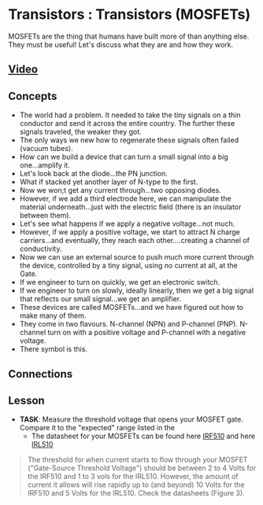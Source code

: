 # Transistors : Transistors (MOSFETs)
MOSFETs are the thing that humans have built more of than anything else. They must be useful! Let's discuss what they are and how they work.

## [Video](https://vimeo.com/1032452466)

## Concepts
- The world had a problem. It needed to take the tiny signals on a thin conductor and send it across the entire country. The further these signals traveled, the weaker they got.
- The only ways we new how to regenerate these signals often failed (vacuum tubes).
- How can we build a device that can turn a small signal into a big one...amplify it.
- Let's look back at the diode...the PN junction.
- What if stacked yet another layer of N-type to the first.
- Now we won;t get any current through...two opposing diodes.
- However, if we add a third electrode here, we can manipulate the material underneath...just with the electric field (there is an insulator between them).
- Let's see what happens if we apply a negative voltage...not much.
- However, if we apply a positive voltage, we start to attract N charge carriers...and eventually, they reach each other....creating a channel of conductivity.
- Now we can use an external source to push much more current through the device, controlled by a tiny signal, using no current at all, at the Gate.
- If we engineer to turn on quickly, we get an electronic switch.
- If we engineer to turn on slowly, ideally linearly, then we get a big signal that reflects our small signal...we get an amplifier.
- These devices are called MOSFETs...and we have figured out how to make many of them.
- They come in two flavours. N-channel (NPN) and P-channel (PNP). N-channel turn on with a positive voltage and P-channel with a negative voltage.
- There symbol is this.

## Connections

## Lesson

- **TASK**: Measure the threshold voltage that opens your MOSFET gate. Compare it to the "expected" range listed in the 
    - The datasheet for your MOSFETs can be found here [IRF510](/boxes/transistors/_resources/datasheets/IRF510.pdf) and here [IRL510](/boxes/transistors/_resources/datasheets/IRL510.pdf)
> The threshold for when current starts to flow through your MOSFET ("Gate-Source Threshold Voltage") should be between 2 to 4 Volts for the IRF510 and 1 to 3 vols for the IRL510. However, the amount of current it allows will rise rapidly up to (and beyond) 10 Volts for the IRF510 and 5 Volts for the IRL510. Check the datasheets (Figure 3). 
